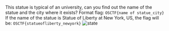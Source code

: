 This statue is typical of an university, can you find out the name of the statue and the city where it exists?
Format flag: `OSCTF{name of statue_city}`
If the name of the statue is Statue of Liberty at New York, US, the flag will be: `OSCTF{statueofliberty_newyork}`
![state](https://github.com/1nv1sibl3/OS-CTF/assets/139480830/f099cd57-42b4-451b-8ffb-5e3de77309d9)
